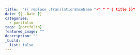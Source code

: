 ```yaml
---
title:  "{{ replace .TranslationBaseName "-" " " | title }}"
date: {{ .Date }}
categories:
  - portfolio
tags: [portfolio]
featured_image: ""
description: ""
_build:
  list: false
---
```

